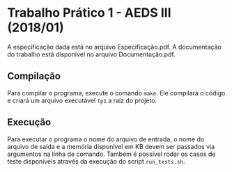 # Trabalho Prático 1 - AEDS III (2018/01)
A especificação dada está no arquivo Especificação.pdf. A documentação do trabalho está disponível no arquivo Documentação.pdf.

## Compilação
Para compilar o programa, execute o comando `make`. Ele compilará o código e criará um arquivo executável `tp1` a raíz do projeto.

## Execução
Para executar o programa o nome do arquivo de entrada, o nome do arquivo de saída e a memória disponível em KB devem ser passados via argumentos na linha de comando. Também é possível rodar os casos de teste disponívels através da execução do script `run_tests.sh`.
